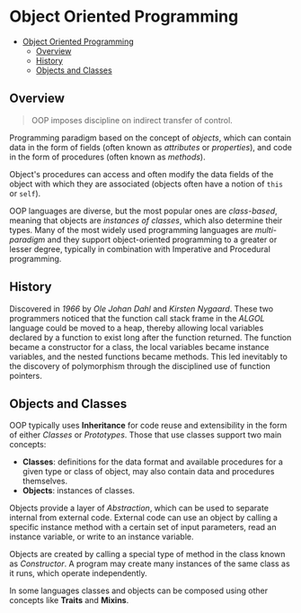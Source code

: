 # Object Oriented Programming

- [Object Oriented Programming](#object-oriented-programming)
  - [Overview](#overview)
  - [History](#history)
  - [Objects and Classes](#objects-and-classes)

## Overview

> OOP imposes discipline on indirect transfer of control.

Programming paradigm based on the concept of _objects_, which can contain data in the form of fields (often known as _attributes_ or _properties_), and code in the form of procedures (often known as _methods_).

Object's procedures can access and often modify the data fields of the object with which they are associated (objects often have a notion of `this` or `self`).

OOP languages are diverse, but the most popular ones are _class-based_, meaning that objects are _instances of classes_, which also determine their types. Many of the most widely used programming languages are _multi-paradigm_ and they support object-oriented programming to a greater or lesser degree, typically in combination with Imperative and Procedural programming.

## History

Discovered in _1966_ by _Ole Johan Dahl_ and _Kirsten Nygaard_. These two programmers noticed that the function call stack frame in the _ALGOL_ language could be moved to a heap, thereby allowing local variables declared by a function to exist long after the function returned. The function became a constructor for a class, the local variables became instance variables, and the nested functions became methods. This led inevitably to the discovery of polymorphism through the disciplined use of function pointers.

## Objects and Classes

OOP typically uses __Inheritance__ for code reuse and extensibility in the form of either _Classes_ or _Prototypes_. Those that use classes support two main concepts:

* __Classes__: definitions for the data format and available procedures for a given type or class of object, may also contain data and procedures themselves.
* __Objects__: instances of classes. 

Objects provide a layer of _Abstraction_, which can be used to separate internal from external code. External code can use an object by calling a specific instance method with a certain set of input parameters, read an instance variable, or write to an instance variable.

Objects are created by calling a special type of method in the class known as _Constructor_. A program may create many instances of the same class as it runs, which operate independently.

In some languages classes and objects can be composed using other concepts like __Traits__ and __Mixins__.



